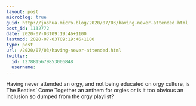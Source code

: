 ```yaml
---
layout: post
microblog: true
guid: http://joshua.micro.blog/2020/07/03/having-never-attended.html
post_id: 1132772
date: 2020-07-03T09:19:46+1100
lastmod: 2020-07-03T09:19:46+1100
type: post
url: /2020/07/03/having-never-attended.html
twitter:
  id: 1278815679853006848
  username: 
---
```

Having never attended an orgy, and not being educated on orgy culture, is The Beatles’ Come Together an anthem for orgies or is it too obvious an inclusion so dumped from the orgy playlist?
